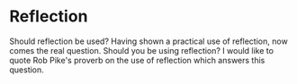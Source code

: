 # Reflection

Should reflection be used?
Having shown a practical use of reflection, now comes the real question. Should you be using reflection? I would like to quote Rob Pike's proverb on the use of reflection which answers this question.
